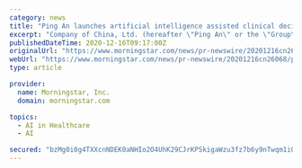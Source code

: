 ```yaml
---
category: news
title: "Ping An launches artificial intelligence assisted clinical decision support system for gastroesophageal cancers"
excerpt: "Company of China, Ltd. (hereafter \"Ping An\" or the \"Group\", HKEX: 02318; SSE: 601318) announced the launch of the artificial intelligence (AI) assisted clinical decision support system (CDSS), AskBob Cancer for Gastroesophageal Cancers,"
publishedDateTime: 2020-12-16T09:17:00Z
originalUrl: "https://www.morningstar.com/news/pr-newswire/20201216cn26068/ping-an-launches-artificial-intelligence-assisted-clinical-decision-support-system-for-gastroesophageal-cancers"
webUrl: "https://www.morningstar.com/news/pr-newswire/20201216cn26068/ping-an-launches-artificial-intelligence-assisted-clinical-decision-support-system-for-gastroesophageal-cancers"
type: article

provider:
  name: Morningstar, Inc.
  domain: morningstar.com

topics:
  - AI in Healthcare
  - AI

secured: "bzMg0i0g4TXXcnNDEK0aNHIo2O4UhK29CJrKPSkigaWzu3fz7b6y9nTwqm1i0djNn4BMeeNs01bMJAygSpCfVROQW/AkFrqNbehAvh3W9f/b915jMAK/0Er53md/EpbNaxlk9rI5TonbH/VXxUcjNqX5EhTCTXd5x7z6fwUn2Vx2Zw1BBOjC39bbTPXGd/N3Dfh262a47nMITvsEVa2D9Gid7V3kt3LV5mJvGu+fq+iLMnKDr0cnx4yUQXQjqFQcxNFual8EsR7CYvDI4eyMmHcvsKs4l5mb1+pTV4RcKDfBoesAayEnlg5Jcp6qsZgXo3wB0ip4Tz7hy6mdUW9G8xSpcubJLiXqBdU+Ddm8XAc=;Zl+SQvfHjQJo+mNzvtWfKw=="
---
```


